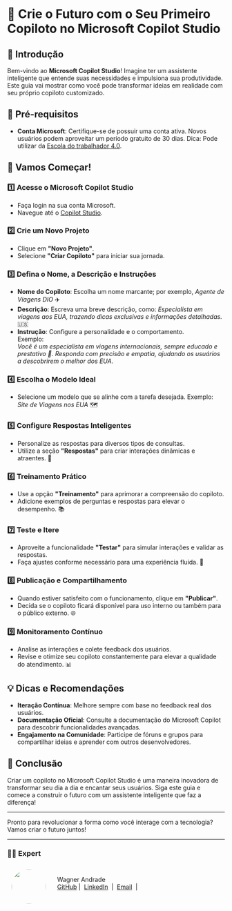 # 🚀 Crie o Futuro com o Seu Primeiro Copiloto no Microsoft Copilot Studio

## 📌 Introdução
Bem-vindo ao **Microsoft Copilot Studio**! Imagine ter um assistente inteligente que entende suas necessidades e impulsiona sua produtividade. Este guia vai mostrar como você pode transformar ideias em realidade com seu próprio copiloto customizado.

## 🎯 Pré-requisitos
- **Conta Microsoft**: Certifique-se de possuir uma conta ativa. Novos usuários podem aproveitar um período gratuito de 30 dias. 
Dica: Pode utilizar da <a href="https://escoladotrabalhador40.com.br">Escola do trabalhador 4.0</a>.

## 🚀 Vamos Começar!

### 1️⃣ Acesse o Microsoft Copilot Studio
- Faça login na sua conta Microsoft.
- Navegue até o <a href="https://copilotstudio.microsoft.com">Copilot Studio</a>.

### 2️⃣ Crie um Novo Projeto
- Clique em **"Novo Projeto"**.
- Selecione **"Criar Copiloto"** para iniciar sua jornada.

### 3️⃣ Defina o Nome, a Descrição e Instruções
- **Nome do Copiloto**: Escolha um nome marcante; por exemplo, *Agente de Viagens DIO* ✈️
- **Descrição**: Escreva uma breve descrição, como: *Especialista em viagens aos EUA, trazendo dicas exclusivas e informações detalhadas.* 🇺🇸
- **Instrução**: Configure a personalidade e o comportamento.  
  Exemplo:  
  *Você é um especialista em viagens internacionais, sempre educado e prestativo 🤝. Responda com precisão e empatia, ajudando os usuários a descobrirem o melhor dos EUA.*

### 4️⃣ Escolha o Modelo Ideal
- Selecione um modelo que se alinhe com a tarefa desejada. Exemplo: *Site de Viagens nos EUA* 🗺️

### 5️⃣ Configure Respostas Inteligentes
- Personalize as respostas para diversos tipos de consultas.
- Utilize a seção **"Respostas"** para criar interações dinâmicas e atraentes. 💬

### 6️⃣ Treinamento Prático
- Use a opção **"Treinamento"** para aprimorar a compreensão do copiloto.
- Adicione exemplos de perguntas e respostas para elevar o desempenho. 📚

### 7️⃣ Teste e Itere
- Aproveite a funcionalidade **"Testar"** para simular interações e validar as respostas.
- Faça ajustes conforme necessário para uma experiência fluida. 🔄

### 8️⃣ Publicação e Compartilhamento
- Quando estiver satisfeito com o funcionamento, clique em **"Publicar"**.
- Decida se o copiloto ficará disponível para uso interno ou também para o público externo. 🌐

### 9️⃣ Monitoramento Contínuo
- Analise as interações e colete feedback dos usuários.
- Revise e otimize seu copiloto constantemente para elevar a qualidade do atendimento. 📊

## 💡 Dicas e Recomendações

- **Iteração Contínua**: Melhore sempre com base no feedback real dos usuários.
- **Documentação Oficial**: Consulte a documentação do Microsoft Copilot para descobrir funcionalidades avançadas.
- **Engajamento na Comunidade**: Participe de fóruns e grupos para compartilhar ideias e aprender com outros desenvolvedores.

## 🎯 Conclusão

Criar um copiloto no Microsoft Copilot Studio é uma maneira inovadora de transformar seu dia a dia e encantar seus usuários. Siga este guia e comece a construir o futuro com um assistente inteligente que faz a diferença! 

---

Pronto para revolucionar a forma como você interage com a tecnologia? Vamos criar o futuro juntos!

---

### 👨‍💻 Expert

<p>
<img 
      align="left" 
      style="margin: 10px; width: 80px; border-radius: 50%;" 
      src="https://avatars.githubusercontent.com/u/52001930?s=400&u=fb999c966c5c652a8357cbede4b1112e79cbfe18&v=4" 
/>
    <p style="padding-top:25px">&nbsp&nbsp&nbsp Wagner Andrade<br>
    &nbsp&nbsp&nbsp
    <a href="https://github.com/wsawebmaster">
    GitHub</a>&nbsp;|&nbsp;
    <a href="https://www.linkedin.com/in/
wsawebmaster">LinkedIn</a>
&nbsp;|&nbsp;
<a href="mailto:wsawebmaster@yahoo.com.br">
    Email</a>
  &nbsp;|&nbsp;
</p>
</p>